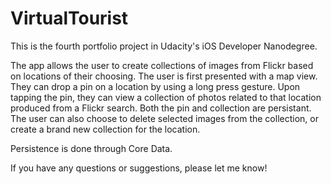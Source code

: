 # VirtualTourist

This is the fourth portfolio project in Udacity's iOS Developer Nanodegree. 

The app allows the user to create collections of images from Flickr based on locations of their choosing. The user is first presented with a map view. They can drop a pin on a location by using a long press gesture. Upon tapping the pin, they can view a collection of photos related to that location produced from a Flickr search. Both the pin and collection are persistant. The user can also choose to delete selected images from the collection, or create a brand new collection for the location. 

Persistence is done through Core Data. 

If you have any questions or suggestions, please let me know!
